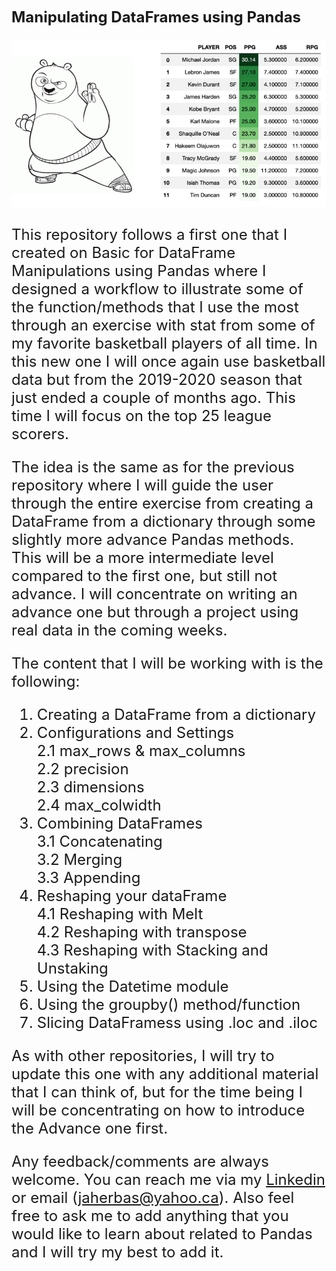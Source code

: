 <font size = '5'><b>Manipulating DataFrames using Pandas</b><font>

![Figure_1](img/Figure_1.png)

This repository follows a first one that I created on Basic for DataFrame Manipulations using Pandas where I designed a workflow to illustrate some of the function/methods that I use the most through an exercise with stat from some of my favorite basketball players of all time. In this new one I will once again use basketball data but from the 2019-2020 season that just ended a couple of months ago. This time I will focus on the top 25 league scorers. 

The idea is the same as for the previous repository where I will guide the user through the entire exercise from creating a DataFrame from a dictionary through some slightly more advance Pandas methods. This will be a more intermediate level compared to the first one, but still not advance. I will concentrate on writing an advance one but through a project using real data in the coming weeks. 

The content that I will be working with is the following:

1. Creating a DataFrame from a dictionary
2. Configurations and Settings<br>
    2.1 max_rows & max_columns<br>
    2.2 precision<br>
    2.3 dimensions<br>
    2.4 max_colwidth<br>
3. Combining DataFrames<br>
    3.1 Concatenating<br>
    3.2 Merging<br>
    3.3 Appending<br>
4. Reshaping your dataFrame<br>
    4.1 Reshaping with Melt<br>
    4.2 Reshaping with transpose<br>
    4.3 Reshaping with Stacking and Unstaking<br>
5. Using the Datetime module<br>
6. Using the groupby() method/function<br>
7. Slicing DataFramess using .loc and .iloc

As with other repositories, I will try to update this one with any additional material that I can think of, but for the time being I will be concentrating on how to introduce the Advance one first.

Any feedback/comments are always welcome. You can reach me via my <a href="https://www.linkedin.com/in/jaherbas-ds-geophysicist/">Linkedin</a> or email (jaherbas@yahoo.ca). Also feel free to ask me to add anything that you would like to learn about related to Pandas and I will try my best to add it.


```python

```
